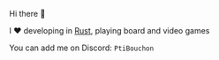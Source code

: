 Hi there 👋

I ❤️ developing in [Rust](https://www.rust-lang.org/), playing board and video games

You can add me on Discord: `PtiBouchon`
